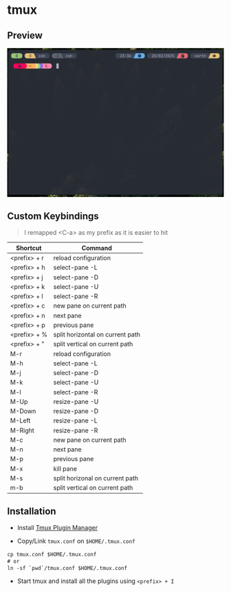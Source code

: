 # tmux

## Preview

![preview](/screenshots/preview.png)

## Custom Keybindings

> I remapped \<C-a> as my prefix as it is easier to hit

| Shortcut      | Command                          |
| ------------- | -------------------------------- |
| \<prefix> + r | reload configuration             |
| \<prefix> + h | select-pane -L                   |
| \<prefix> + j | select-pane -D                   |
| \<prefix> + k | select-pane -U                   |
| \<prefix> + l | select-pane -R                   |
| \<prefix> + c | new pane on current path         |
| \<prefix> + n | next pane                        |
| \<prefix> + p | previous pane                    |
| \<prefix> + % | split horizontal on current path |
| \<prefix> + " | split vertical on current path   |
| M-r           | reload configuration             |
| M-h           | select-pane -L                   |
| M-j           | select-pane -D                   |
| M-k           | select-pane -U                   |
| M-l           | select-pane -R                   |
| M-Up          | resize-pane -U                   |
| M-Down        | resize-pane -D                   |
| M-Left        | resize-pane -L                   |
| M-Right       | resize-pane -R                   |
| M-c           | new pane on current path         |
| M-n           | next pane                        |
| M-p           | previous pane                    |
| M-x           | kill pane                        |
| M-s           | split horizonal on current path  |
| m-b           | split vertical on current path   |

## Installation

- Install [Tmux Plugin Manager](https://github.com/tmux-plugins/tpm)

- Copy/Link `tmux.conf` on `$HOME/.tmux.conf`

```shell
cp tmux.conf $HOME/.tmux.conf
# or
ln -sf `pwd`/tmux.conf $HOME/.tmux.conf
```

- Start tmux and install all the plugins using `<prefix> + I`
